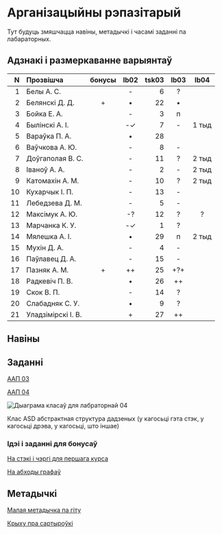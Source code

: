 # Арганізацыйны рэпазітарый

Тут будуць змяшчацца навіны, метадычкі і часамі заданні па лабараторных.

## Адзнакі і размеркаванне варыянтаў


|N  |Прозвішча         |бонусы|lb02|tsk03|lb03|lb04|
|--:|:-----------------|:----:|:--:|----:|:--:|:--:|
|  1|Белы А. С.        |      |- | 6|?  |
|  2|Белянскі Д. Д.    |+     |• |22|•  |
|  3|Бойка Е. А.       |      |- | 3|п  |
|  4|Былінскі А. І.    |      |-✓| 7|-  |1 тыд
|  5|Вараўка П. А.     |      |• |28|   |
|  6|Ваўчкова А. Ю.    |      |- | 8|-  |
|  7|Доўгаполая В. С.  |      |- |11|?  |2 тыд
|  8|Іваноў А. А.      |      |- | 2|-  |2 тыд
|  9|Катомахін А. М.   |      |- |10|?  |2 тыд
| 10|Кухарчык І. П.    |      |- |13|-  |
| 11|Лебедзева Д. М.   |      |- | 5|-  |
| 12|Максімук А. Ю.    |      |-?|12|?  |?
| 13|Марчанка К. У.    |      |-✓| 1|?  |
| 14|Мялешка А. І.     |      |• |29|п  |2 тыд
| 15|Мухін Д. А.       |      |- | 4|-  |
| 16|Паўлавец Д. А.    |      |- |15|-  |
| 17|Пазняк А. М.      |+     |++|25|+?+|
| 18|Радкевіч П. В.    |      |• |26|++ |
| 19|Скок В. П.        |      |- |14|?  |
| 20|Слабадняк С. У.   |      |• | 9|?  |
| 21|Уладзімірскі І. В.|      |+ |27|++ |


## Навіны

## Заданні

[ААП 03](https://github.com/BSU2013gr04Lego/Workflow/releases/download/task03/OOPlb03.pdf)

[ААП 04](https://github.com/BSU2013gr04Lego/Workflow/releases/download/OOP04/OOPlb04.pdf)

![Дыаграма класаў для лабраторнай 04](https://raw.githubusercontent.com/BSU2013gr04Lego/Workflow/master/pimplNVI.png)

Клас ASD абстрактная структура дадзеных (у кагосьці гэта стэк, у кагосьці дрэва, у кагосьці, што іншае)

### Ідэі і заданні для бонусаў

[На стэкі і чэргі для першага курса](https://github.com/BSU2013gr04Lego/Workflow/releases/download/%D0%B1%D0%BE%D0%BD%D1%83%D1%81%D1%8B/StekiCxerhi.pdf)

[На абходы графаў](https://github.com/BSU2013gr04Lego/Workflow/releases/download/%D0%B1%D0%BE%D0%BD%D1%83%D1%81%D1%8B/Obvhody1grup.pdf)

## Метадычкі
[Малая метадычка па гіту](https://github.com/BSU2013gr4Lego/Example/releases/download/gitPdf/AboutGit.pdf)

[Крыху пра сартыроўкі](https://github.com/BSU2013gr04Lego/Workflow/releases/download/%D0%B1%D0%BE%D0%BD%D1%83%D1%81%D1%8B/KSR_SortMasEd1.pdf)
